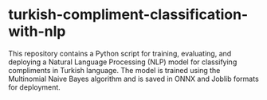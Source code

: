 # turkish-compliment-classification-with-nlp
This repository contains a Python script for training, evaluating, and deploying a Natural Language Processing (NLP) model for classifying compliments in Turkish language. The model is trained using the Multinomial Naive Bayes algorithm and is saved in ONNX and Joblib formats for deployment.
